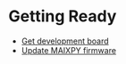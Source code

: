 Getting Ready
======

* [Get development board](get_hardware.md)
* [Update MAIXPY firmware](upgrade_firmware.md)
